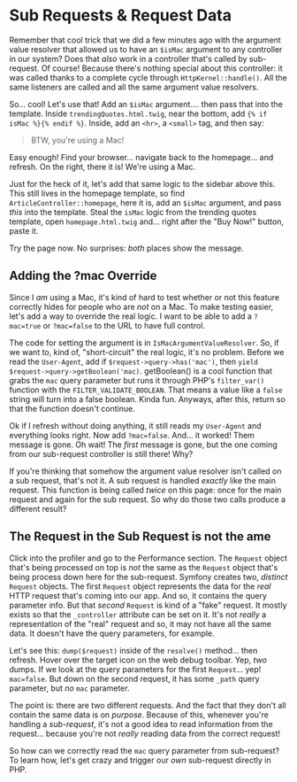 # Sub Requests & Request Data

Remember that cool trick that we did a few minutes ago with the argument value
resolver that allowed us to have an `$isMac` argument to any controller in our
system? Does that *also* work in a controller that's called by sub-request. Of
course! Because there's nothing special about this controller: it was called
thanks to a complete cycle through `HttpKernel::handle()`. All the same listeners
are called and all the same argument value resolvers.

So... cool! Let's use that! Add an `$isMac` argument.... then pass that into the
template. Inside `trendingQuotes.html.twig`, near the bottom, add
`{% if isMac %}{% endif %}`. Inside, add an `<hr>`, a `<small>` tag, and then
say:

> BTW, you're using a Mac!

Easy enough! Find your browser... navigate back to the homepage... and refresh.
On the right, there it is! We're using a Mac.

Just for the heck of it, let's add that same logic to the sidebar above this.
This still lives in the homepage template, so find `ArticleController::homepage`,
here it is, add an `$isMac` argument, and pass *this* into the template. Steal
the `isMac` logic from the trending quotes template, open `homepage.html.twig`
and... right after the "Buy Now!" button, paste it.

Try the page now. No surprises: *both* places show the message.

## Adding the ?mac Override

Since I *am* using a Mac, it's kind of hard to test whether or not this feature
correctly hides for people who are *not* on a Mac. To make testing easier, let's
add a way to override the real logic. I want to be able to add a `?mac=true` or
`?mac=false` to the URL to have full control.

The code for setting the argument is in `IsMacArgumentValueResolver`. So, if we
want to, kind of, "short-circuit" the real logic, it's no problem. Before we read
the `User-Agent`, add if `$request->query->has('mac')`, then
`yield $request->query->getBoolean('mac)`. getBoolean() is a cool function that
grabs the `mac` query parameter but runs it through PHP's `filter_var()` function
with the `FILTER_VALIDATE_BOOLEAN`. That means a value like a `false` string will
turn into a false boolean. Kinda fun. Anyways, after this, return so that the
function doesn't continue.

Ok if I refresh without doing anything, it still reads my `User-Agent` and everything
looks right. Now add `?mac=false`. And... it worked! Them message is gone. Oh wait!
The *first* message is gone, but the one coming from our sub-request controller
is still there! Why?

If you're thinking that somehow the argument value resolver isn't called on a
sub request, that's not it. A sub request is handled *exactly* like the main request.
This function is being called *twice* on this page: once for the main request and
again for the sub request. So why do those two calls produce a different result?

## The Request in the Sub Request is not the ame

Click into the profiler and go to the Performance section. The `Request` object
that's being processed on top is *not* the same as the `Request` object that's
being process down here for the sub-request. Symfony creates two, *distinct*
`Request` objects. The first `Request` object represents the data for the *real*
HTTP request that's coming into our app. And so, it contains the query parameter
info. But that *second* `Request` is kind of a "fake" request. It mostly exists
so that the `_controller` attribute can be set on it. It's not *really* a
representation of the "real" request and so, it may not have all the same data.
It doesn't have the query parameters, for example.

Let's see this: `dump($request)` inside of the `resolve()` method... then refresh.
Hover over the target icon on the web debug toolbar. Yep, *two* dumps. If we
look at the query parameters for the first `Request`... yep! `mac=false`. But
down on the second request, it has some `_path` query parameter, but *no* `mac`
parameter.

The point is: there are two different requests. And the fact that they don't all
contain the same data is on *purpose*. Because of this, whenever you're
handling a *sub-request*, it's not a good idea to read information from the
request... because you're not *really* reading data from the correct request!

So how can we correctly read the `mac` query parameter from sub-request? To
learn how, let's get crazy and trigger our *own* sub-request directly in PHP.
